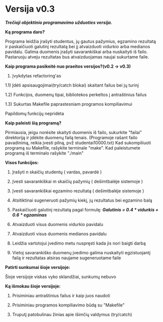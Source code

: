 # Versija v0.3
***Trečioji objektinio programavimo užduoties versija.***

**Ką programa daro?**

Programa leidžia įrašyti studentus, jų gautus pažymius, egzamino rezultatą ir paskaičiuoti galutinį rezultatą bei jį atvaizduoti vidurkio arba medianos pavidalu. Galima duomenis įrašyti savarankiškai arba nuskaityti iš failo. Pastaruoju atveju rezultatas bus atvaizduojamas naujai sukurtame faile.

**Kaip programa pasikeitė nuo praeitos versijos?(v0.2 -> v0.3)**

1) Įvykdytas refactoring'as

1.1) Įdėti apsisaugojimai(try/catch blokai) skaitant failus bei jų turinį

1.2) Funkcijos, duomenų tipai, bibliotekos perkeltos į antraštinius failus

1.3) Sukurtas Makefile paprastesniam programos kompiliavimui

Papildomų funkcijų nepridėta

**Kaip paleisti šią programą?**

Pirmiausia, jeigu norėsite skaityti duomenis iš failo, sukurkite "failai" direktoriją ir įdėkite duomenų failą tenais.
(Programoje rašant failo pavadinimą, reikia įvesti pilną, pvž studentai10000.txt)
Kad sukompiliuoti programą su Makefile, rašykite terminale "make". Kad paleistumete programą iš
terminalo rašykite "./main"

**Visos funkcijos:**

1) Įrašyti n skaičių studentų ( vardas, pavardė )

2) Įvesti savarankiškai m skaičių pažymių ( dešimtbalėje sistemoje )

3) Įvesti savarankiškai egzamino rezultatą ( dešimtbalėje sistemoje )

4) Atsitiktinai sugeneruoti pažymių kiekį, jų rezultatus bei egzamino balą

5) Paskaičiuoti galutinį rezultatą pagal formulę: ***Galutinis  = 0.4 * vidurkis + 0.6 * egzaminas***

5) Atvaizduoti visus duomenis vidurkio pavidalu

6) Atvaizduoti visus duomenis medianos pavidalu

7) Leidžia vartotojui įvedimo metu nuspręsti kada jis nori baigti darbą

8) Vietoj savarankiško duomenų įvedimo galima nuskaityti egzistuojantį failą ir rezultatas atsiras naujame            sugeneruotame faile 

**Patirti sunkumai šioje versijoje:**

Šioje versijoje viskas vyko sklandžiai, sunkumų nebuvo

**Ką išmokau šioje versijoje:**

1) Prisiminiau antraštinius failus ir kaip juos naudoti

2) Prisiminiau programos kompiliavimo būdą su "Makefile"

3) Truputį patobulinau žinias apie išimčių valdymus (try/catch)
